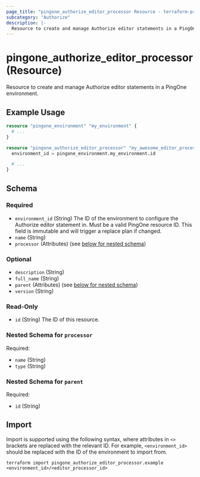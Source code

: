 ```yaml
---
page_title: "pingone_authorize_editor_processor Resource - terraform-provider-pingone"
subcategory: "Authorize"
description: |-
  Resource to create and manage Authorize editor statements in a PingOne environment.
---
```


# pingone_authorize_editor_processor (Resource)

Resource to create and manage Authorize editor statements in a PingOne environment.

## Example Usage

```terraform
resource "pingone_environment" "my_environment" {
  # ...
}

resource "pingone_authorize_editor_processor" "my_awesome_editor_processor" {
  environment_id = pingone_environment.my_environment.id

  # ...
}
```

<!-- schema generated by tfplugindocs -->
## Schema

### Required

- `environment_id` (String) The ID of the environment to configure the Authorize editor statement in.  Must be a valid PingOne resource ID.  This field is immutable and will trigger a replace plan if changed.
- `name` (String)
- `processor` (Attributes) (see [below for nested schema](#nestedatt--processor))

### Optional

- `description` (String)
- `full_name` (String)
- `parent` (Attributes) (see [below for nested schema](#nestedatt--parent))
- `version` (String)

### Read-Only

- `id` (String) The ID of this resource.

<a id="nestedatt--processor"></a>
### Nested Schema for `processor`

Required:

- `name` (String)
- `type` (String)


<a id="nestedatt--parent"></a>
### Nested Schema for `parent`

Required:

- `id` (String)

## Import

Import is supported using the following syntax, where attributes in `<>` brackets are replaced with the relevant ID.  For example, `<environment_id>` should be replaced with the ID of the environment to import from.

```shell
terraform import pingone_authorize_editor_processor.example <environment_id>/<editor_processor_id>
```
